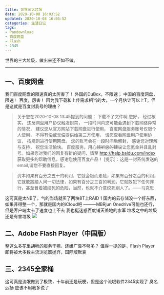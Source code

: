 ```yaml
---
title: 世界三大垃圾
date: 2020-10-08 16:03:52
updated: 2020-10-08 16:03:52
categories: 生活日记
tags:
- Pandownload
- 百度网盘
- Flash
- 2345
---
```

世界的三大垃圾，做出来还不如不做。
<!-- more -->

----------
## 一、百度网盘 ##
我们百度网盘的限速真的太厉害了！
外国的DuBox，不限速；
中国的百度网盘，限速！
百度，厉害！
因为我下载和上传需求相当的大，一个月估计可以上T，但是这就是百度封我号的理由？
>关于您在2020-10-08 13:45提到的问题：
下载不了文件啊
您好， 经过核实， 违反网盘用户协议触发封禁， 一段时间内您可能会遇到下载网络异常的情况， 建议您从官方网站下载网盘进行使用， 百度网盘服务账号仅限个人使用， 不得有偿或无偿提供给第三方使用， 请您查看网盘用户使用协议， 按规则进行使用网盘。 您的账号会在一段时间后解封， 感谢您对理解与支持， 祝您生活愉快。
百度服务，用心~~倾听您的建议~~让您氪金并且乱封号。如果您对我们的回复有新的疑问，请至 http://help.baidu.com/index 获取更多的帮助信息。感谢您使用百度产品！
[提示]：这是一封系统发送的email,请您不要直接回复。


> 资本如果有百分之五十的利润，它就会铤而走险，如果有百分之百的利润，它就敢践踏人间一切法律，如果有百分之三百的利润，它就敢犯下任何罪行，甚至冒着被绞死的危险，当然，也就不介意绞死别人了。——马克思


这可真是太NB了，气的当场就买了两块8T上RAID 1
国内的云存储没一个好东西，如果非得整一个，那就是国内的iCloud吧 ———MBRjun
Onedrive可能也还行，但是客户端太卡了速度也上不去
我也挺迷惑百度铺天盖地的水军 垃圾之中的垃圾 还是有害垃圾
![  ][1]

## 二、Adobe Flash Player（中国版） ##
整这么多花里胡哨的服务干嘛，还嫌广告不够多？
值得一提的是，Flash Player即将被大多数主流浏览器抛弃，国际版默哀


## 三、2345全家桶 ##
这可真是流氓做到了极致，十年前还是玩梗，但是这个流氓软件2345实现了
臭名远扬 应该不用我多说了


  [1]: https://cos.mbrjun.cn/IMGS/2020/10/08/zb.webp